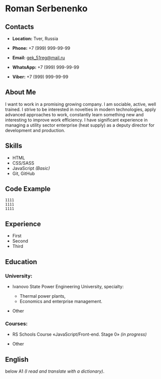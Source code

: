 # Roman Serbenenko

## Contacts

* **Location:** Tver, Russia

* **Phone:** +7 (999) 999-99-99

* **Email:** gek_51reg@mail.ru

* **WhatsApp:** +7 (999) 999-99-99

* **Viber:** +7 (999) 999-99-99

## About Me

I want to work in a promising growing company. I am sociable, active, well trained. I strive to be interested in novelties in modern technologies, apply advanced approaches to work, constantly learn something new and interesting to improve work efficiency. I have significant experience in managing a utility sector enterprise (heat supply) as a deputy director for development and production.

## Skills

* HTML
* CSS/SASS
* JavaScript *(Basic)*
* Git, GitHub

## Code Example

```
1111
1111
1111
```

## Experience

* First
* Second
* Third

## Education

### University: 

* Ivanovo State Power Engineering University, specialty: 

  * Thermal power plants, 
  * Economics and enterprise management.

* Other

### Courses: 

* RS Schools Course «JavaScript/Front-end. Stage 0» *(in progress)*

* Other

## English

below A1 *(I read and translate with a dictionary)*.